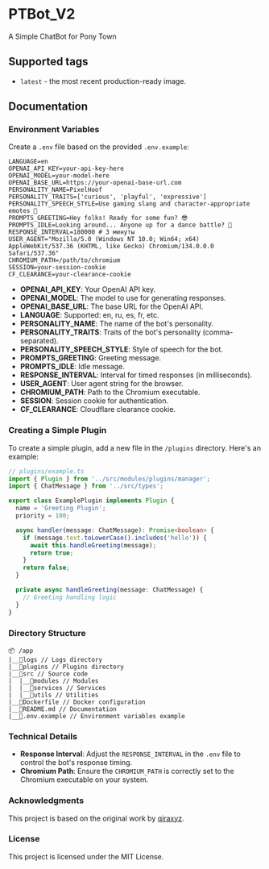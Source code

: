 # PTBot_V2

A Simple ChatBot for Pony Town

**Supported tags**
-----------------

* `latest` - the most recent production-ready image.

**Documentation**
----------------

### Environment Variables

Create a `.env` file based on the provided `.env.example`:

```dotenv
LANGUAGE=en
OPENAI_API_KEY=your-api-key-here
OPENAI_MODEL=your-model-here
OPENAI_BASE_URL=https://your-openai-base-url.com
PERSONALITY_NAME=PixelHoof
PERSONALITY_TRAITS=['curious', 'playful', 'expressive']
PERSONALITY_SPEECH_STYLE=Use gaming slang and character-appropriate emotes 🦄
PROMPTS_GREETING=Hey folks! Ready for some fun? 😎
PROMPTS_IDLE=Looking around... Anyone up for a dance battle? 💃
RESPONSE_INTERVAL=180000 # 3 минуты
USER_AGENT="Mozilla/5.0 (Windows NT 10.0; Win64; x64) AppleWebKit/537.36 (KHTML, like Gecko) Chromium/134.0.0.0 Safari/537.36"
CHROMIUM_PATH=/path/to/chromium
SESSION=your-session-cookie
CF_CLEARANCE=your-clearance-cookie
```

- **OPENAI_API_KEY**: Your OpenAI API key.
- **OPENAI_MODEL**: The model to use for generating responses.
- **OPENAI_BASE_URL**: The base URL for the OpenAI API.
- **LANGUAGE**: Supported: en, ru, es, fr, etc.
- **PERSONALITY_NAME**: The name of the bot's personality.
- **PERSONALITY_TRAITS**: Traits of the bot's personality (comma-separated).
- **PERSONALITY_SPEECH_STYLE**: Style of speech for the bot.
- **PROMPTS_GREETING**: Greeting message.
- **PROMPTS_IDLE**: Idle message.
- **RESPONSE_INTERVAL**: Interval for timed responses (in milliseconds).
- **USER_AGENT**: User agent string for the browser.
- **CHROMIUM_PATH**: Path to the Chromium executable.
- **SESSION**: Session cookie for authentication.
- **CF_CLEARANCE**: Cloudflare clearance cookie.

### Creating a Simple Plugin

To create a simple plugin, add a new file in the `/plugins` directory. Here's an example:

```typescript
// plugins/example.ts
import { Plugin } from '../src/modules/plugins/manager';
import { ChatMessage } from '../src/types';

export class ExamplePlugin implements Plugin {
  name = 'Greeting Plugin';
  priority = 100;

  async handler(message: ChatMessage): Promise<boolean> {
    if (message.text.toLowerCase().includes('hello')) {
      await this.handleGreeting(message);
      return true;
    }
    return false;
  }

  private async handleGreeting(message: ChatMessage) {
    // Greeting handling logic
  }
}
```

### Directory Structure

```plaintext
📦 /app
|__📁logs // Logs directory
|__📁plugins // Plugins directory
|__📁src // Source code
|  |__📁modules // Modules
|  |__📁services // Services
|  |__📁utils // Utilities
|__📃Dockerfile // Docker configuration
|__📃README.md // Documentation
|__📃.env.example // Environment variables example
```

### Technical Details

- **Response Interval**: Adjust the `RESPONSE_INTERVAL` in the `.env` file to control the bot's response timing.
- **Chromium Path**: Ensure the `CHROMIUM_PATH` is correctly set to the Chromium executable on your system.

### Acknowledgments

This project is based on the original work by [qiraxyz](https://github.com/qiraxyz/pt-ai).

### License

This project is licensed under the MIT License.